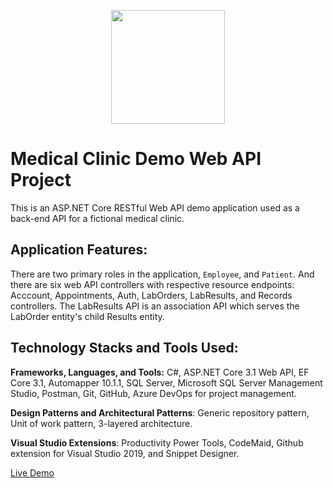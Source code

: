 <p align="center"> 
  <img width=182 src="https://user-images.githubusercontent.com/19508650/136642653-f364610f-daba-4ec4-8838-8c7d97494729.png">
</p>

# Medical Clinic Demo Web API Project

This is an ASP.NET Core RESTful Web API demo application used as a back-end API for a fictional medical clinic.

## Application Features:

There are two primary roles in the application, `Employee`, and `Patient`. And there are six web API controllers with respective resource endpoints: Acccount, Appointments, Auth, LabOrders, LabResults, and Records controllers. The LabResults API is an association API which serves the LabOrder entity's child Results entity.

## Technology Stacks and Tools Used:

**Frameworks, Languages, and Tools:** C#, ASP.NET Core 3.1 Web API, EF Core 3.1, Automapper 10.1.1, SQL Server, Microsoft SQL Server Management Studio, Postman, Git, GitHub, Azure DevOps for project management.

**Design Patterns and Architectural Patterns**: Generic repository pattern, Unit of work pattern, 3-layered architecture.

**Visual Studio Extensions**: Productivity Power Tools, CodeMaid, Github extension for Visual Studio 2019, and Snippet Designer. 

[Live Demo](https://medicalclinicwebapi.azurewebsites.net/swagger/index.html)
